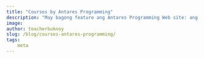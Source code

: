 ```yaml
---
title: "Courses by Antares Programming"
description: "May bagong feature ang Antares Programming Web site: ang Courses."
image: 
author: teacherbuknoy
slug: /blog/courses-antares-programming/
tags:
    meta
---
```

